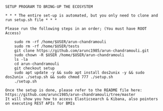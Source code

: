 
> 
	SETUP PROGRAM TO BRING-UP THE ECOSYSTEM
	
	* * * The entire set-up is automated, but you only need to clone and run setup.sh file * * *

	Please run the following steps in an order; (You must have ROOT Access)

		sudo rm -rf /home/$USER/arun-chandramouli
		sudo rm -rf /home/$USER/tests
		git clone https://github.com/arunc1985/arun-chandramouli.git
		sudo chown -R $USER /home/$USER/arun-chandramouli
 		ls -la
		cd arun-chandramouli
		git checkout setup
		sudo apt update -y && sudo apt install dos2unix -y && sudo dos2unix ./setup.sh && sudo chmod 777 ./setup.sh
		./setup.sh  
	
	Once the setup is done, please refer to the README file here: https://github.com/arunc1985/arun-chandramouli/tree/master
	It will show you how to access Elasticsearch & Kibana, also pointers on executing REST APIs for BMIs
